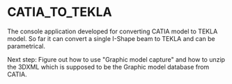 # CATIA_TO_TEKLA

The console application developed for converting CATIA model to TEKLA model. So far it can convert a single I-Shape beam to TEKLA and can be parametrical. 

Next step: Figure out how to use "Graphic model capture" and how to unzip the 3DXML which is supposed to be the Graphic model database  from CATIA.
